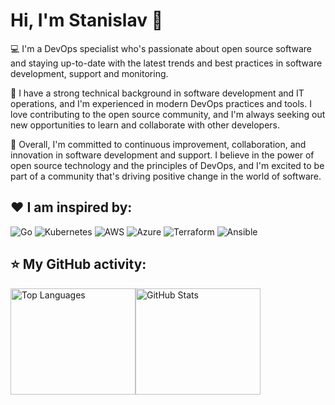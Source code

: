 # Hi, I'm Stanislav 👋 

💻 
I'm a DevOps specialist who's passionate about open source software and staying up-to-date with the latest trends and best practices in software development, support and monitoring. 

🚀 
I have a strong technical background in software development and IT operations, and I'm experienced in modern DevOps practices and tools. I love contributing to the open source community, and I'm always seeking out new opportunities to learn and collaborate with other developers. 

🙌 
Overall, I'm committed to continuous improvement, collaboration, and innovation in software development and support. I believe in the power of open source technology and the principles of DevOps, and I'm excited to be part of a community that's driving positive change in the world of software. 

## ❤️ I am inspired by:

![Go](https://img.shields.io/badge/Go-090909?style=for-the-badge&logo=go&logoColor=00ADD8)
![Kubernetes](https://img.shields.io/badge/Kubernetes-090909?style=for-the-badge&logo=kubernetes&logoColor=326CE5)
![AWS](https://img.shields.io/badge/AWS-090909?style=for-the-badge&logo=amazon-aws&logoColor=FF9900)
![Azure](https://img.shields.io/badge/AWS-090909?style=for-the-badge&logo=amazon-aws&logoColor=FF9900)
![Terraform](https://img.shields.io/badge/Terraform-090909?style=for-the-badge&logo=terraform&logoColor=7B42BC)
![Ansible](https://img.shields.io/badge/Ansible-090909?style=for-the-badge&logo=ansible&logoColor=EE0000)


## ⭐ My GitHub activity:

<div style="display: flex; flex-wrap: wrap;">
  <img src="https://github-readme-stats.vercel.app/api/top-langs/?username=sv222&langs_count=5&layout=compact&theme=dracula" alt="Top Languages" style="width: 200; height: 170px;">
  <img src="https://github-readme-stats.vercel.app/api?username=sv222&show_icons=true&theme=dracula" alt="GitHub Stats" style="width: 200; height: 170px;">
</div>


